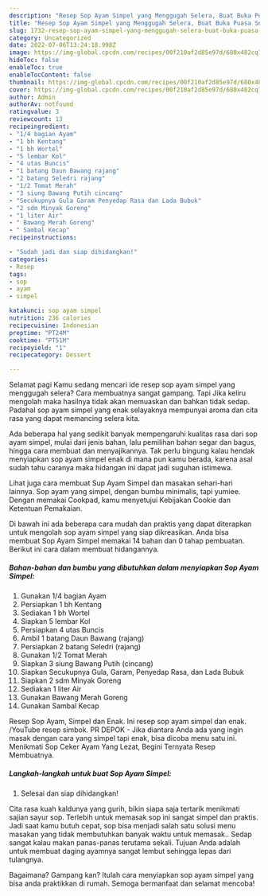 ```yaml
---
description: "Resep Sop Ayam Simpel yang Menggugah Selera, Buat Buka Puasa Sempurna"
title: "Resep Sop Ayam Simpel yang Menggugah Selera, Buat Buka Puasa Sempurna"
slug: 1732-resep-sop-ayam-simpel-yang-menggugah-selera-buat-buka-puasa-sempurna
category: Uncategorized
date: 2022-07-06T13:24:18.998Z
image: https://img-global.cpcdn.com/recipes/00f210af2d85e97d/680x482cq70/sop-ayam-simpel-foto-resep-utama.jpg
hideToc: false
enableToc: true
enableTocContent: false
thumbnail: https://img-global.cpcdn.com/recipes/00f210af2d85e97d/680x482cq70/sop-ayam-simpel-foto-resep-utama.jpg
cover: https://img-global.cpcdn.com/recipes/00f210af2d85e97d/680x482cq70/sop-ayam-simpel-foto-resep-utama.jpg
author: Admin
authorAv: notfound
ratingvalue: 3
reviewcount: 13
recipeingredient:
- "1/4 bagian Ayam"
- "1 bh Kentang"
- "1 bh Wortel"
- "5 lembar Kol"
- "4 utas Buncis"
- "1 batang Daun Bawang rajang"
- "2 batang Seledri rajang"
- "1/2 Tomat Merah"
- "3 siung Bawang Putih cincang"
- "Secukupnya Gula Garam Penyedap Rasa dan Lada Bubuk"
- "2 sdm Minyak Goreng"
- "1 liter Air"
- " Bawang Merah Goreng"
- " Sambal Kecap"
recipeinstructions:

- "Sudah jadi dan siap dihidangkan!"
categories:
- Resep
tags:
- sop
- ayam
- simpel

katakunci: sop ayam simpel 
nutrition: 236 calories
recipecuisine: Indonesian
preptime: "PT24M"
cooktime: "PT51M"
recipeyield: "1"
recipecategory: Dessert

---
```



Selamat pagi Kamu sedang mencari ide resep sop ayam simpel yang menggugah selera? Cara membuatnya sangat gampang. Tapi Jika keliru mengolah maka hasilnya tidak akan memuaskan dan bahkan tidak sedap. Padahal sop ayam simpel yang enak selayaknya mempunyai aroma dan cita rasa yang dapat memancing selera kita.


Ada beberapa hal yang sedikit banyak mempengaruhi kualitas rasa dari sop ayam simpel, mulai dari jenis bahan, lalu pemilihan bahan segar dan bagus, hingga cara membuat dan menyajikannya. Tak perlu bingung kalau hendak menyiapkan sop ayam simpel enak di mana pun kamu berada, karena asal sudah tahu caranya maka hidangan ini dapat jadi suguhan istimewa.

Lihat juga cara membuat Sup Ayam Simpel dan masakan sehari-hari lainnya. Sop ayam yang simpel, dengan bumbu minimalis, tapi yumiee. Dengan memakai Cookpad, kamu menyetujui Kebijakan Cookie dan Ketentuan Pemakaian.


Di bawah ini ada beberapa cara mudah dan praktis yang dapat diterapkan untuk mengolah sop ayam simpel yang siap dikreasikan. Anda bisa membuat Sop Ayam Simpel memakai 14 bahan dan 0 tahap pembuatan. Berikut ini cara dalam membuat hidangannya.

<!--inarticleads1-->

##### Bahan-bahan dan bumbu yang dibutuhkan dalam menyiapkan Sop Ayam Simpel:

1. Gunakan 1/4 bagian Ayam
1. Persiapkan 1 bh Kentang
1. Sediakan 1 bh Wortel
1. Siapkan 5 lembar Kol
1. Persiapkan 4 utas Buncis
1. Ambil 1 batang Daun Bawang (rajang)
1. Persiapkan 2 batang Seledri (rajang)
1. Gunakan 1/2 Tomat Merah
1. Siapkan 3 siung Bawang Putih (cincang)
1. Siapkan Secukupnya Gula, Garam, Penyedap Rasa, dan Lada Bubuk
1. Siapkan 2 sdm Minyak Goreng
1. Sediakan 1 liter Air
1. Gunakan  Bawang Merah Goreng
1. Gunakan  Sambal Kecap


Resep Sop Ayam, Simpel dan Enak. Ini resep sop ayam simpel dan enak. /YouTube resep simbok. PR DEPOK - Jika diantara Anda ada yang ingin masak dengan cara yang simpel tapi enak, bisa dicoba menu satu ini. Menikmati Sop Ceker Ayam Yang Lezat, Begini Ternyata Resep Membuatnya. 

<!--inarticleads2-->

##### Langkah-langkah untuk buat Sop Ayam Simpel:


1. Selesai dan siap dihidangkan!

Cita rasa kuah kaldunya yang gurih, bikin siapa saja tertarik menikmati sajian sayur sop. Terlebih untuk memasak sop ini sangat simpel dan praktis. Jadi saat kamu butuh cepat, sop bisa menjadi salah satu solusi menu masakan yang tidak membutuhkan banyak waktu untuk memasak.. Sedap sangat kalau makan panas-panas terutama sekali. Tujuan Anda adalah untuk membuat daging ayamnya sangat lembut sehingga lepas dari tulangnya. 

Bagaimana? Gampang kan? Itulah cara menyiapkan sop ayam simpel yang bisa anda praktikkan di rumah. Semoga bermanfaat dan selamat mencoba!
